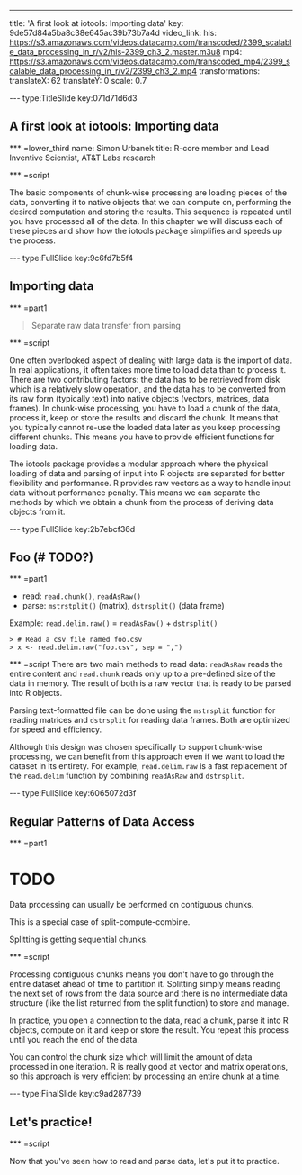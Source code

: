 ---
title: 'A first look at iotools: Importing data'
key: 9de57d84a5ba8c38e645ac39b73b7a4d
video_link:
    hls: https://s3.amazonaws.com/videos.datacamp.com/transcoded/2399_scalable_data_processing_in_r/v2/hls-2399_ch3_2.master.m3u8
    mp4: https://s3.amazonaws.com/videos.datacamp.com/transcoded_mp4/2399_scalable_data_processing_in_r/v2/2399_ch3_2.mp4
transformations:
    translateX: 62
    translateY: 0
    scale: 0.7

--- type:TitleSlide key:071d71d6d3
## A first look at iotools: Importing data

*** =lower_third
name: Simon Urbanek
title: R-core member and Lead Inventive Scientist, AT&T Labs research

*** =script

The basic components of chunk-wise processing are loading pieces of the data, converting it to native objects that we can compute on, performing the desired computation and storing the results. This sequence is repeated until you have processed all of the data. In this chapter we will discuss each of these pieces and show how the iotools package simplifies and speeds up the process.


--- type:FullSlide key:9c6fd7b5f4
## Importing data

*** =part1

> Separate raw data transfer from parsing


*** =script

One often overlooked aspect of dealing with large data is the import of data. In real applications, it often takes more time to load data than to process it. There are two contributing factors: the data has to be retrieved from disk which is a relatively slow operation, and the data has to be converted from its raw form (typically text) into native objects (vectors, matrices, data frames). In chunk-wise processing, you have to load a chunk of the data, process it, keep or store the results and discard the chunk. It means that you typically cannot re-use the loaded data later as you keep processing different chunks. This means you have to provide efficient functions for loading data.

The iotools package provides a modular approach where the physical loading of data and parsing of input into R objects are separated for better flexibility and performance. R provides raw vectors as a way to handle input data without performance penalty. This means we can separate the methods by which we obtain a chunk from the process of deriving data objects from it.


--- type:FullSlide key:2b7ebcf36d
## Foo (# TODO?)

*** =part1

 - read: `read.chunk()`, `readAsRaw()`
 - parse: `mstrstplit()` (matrix), `dstrsplit()` (data frame)

Example: `read.delim.raw()` = `readAsRaw()` + `dstrsplit()`

```{r}
> # Read a csv file named foo.csv
> x <- read.delim.raw("foo.csv", sep = ",")
```

*** =script
There are two main methods to read data: `readAsRaw` reads the entire content and `read.chunk` reads only up to a pre-defined size of the data in memory. The result of both is a raw vector that is ready to be parsed into R objects.

Parsing text-formatted file can be done using the `mstrsplit` function for reading matrices and `dstrsplit` for reading data frames. Both are optimized for speed and efficiency.

Although this design was chosen specifically to support chunk-wise processing, we can benefit from this approach even if we want to load the dataset in its entirety. For example, `read.delim.raw` is a fast replacement of the `read.delim` function by combining `readAsRaw` and `dstrsplit`.


--- type:FullSlide key:6065072d3f
## Regular Patterns of Data Access

*** =part1

# TODO

Data processing can usually be performed on contiguous chunks.

This is a special case of split-compute-combine.

Splitting is getting sequential chunks.

*** =script

Processing contiguous chunks means you don't have to go through the entire dataset ahead of time to partition it. Splitting simply means reading the next set of rows from the data source and there is no intermediate data structure (like the list returned from the split function) to store and manage.

In practice, you open a connection to the data, read a chunk, parse it into R objects, compute on it and keep or store the result. You repeat this process until you reach the end of the data. 

You can control the chunk size which will limit the amount of data processed in one iteration. R is really good at vector and matrix operations, so this approach is very efficient by processing an entire chunk at a time.


--- type:FinalSlide key:c9ad287739
## Let's practice!

*** =script

Now that you've seen how to read and parse data, let's put it to practice.
